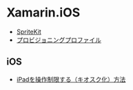 # Xamarin.iOS

- [SpriteKit](ios.spritekit.md)
- [プロビジョニングプロファイル](ios.provisioning.profile.md)

## iOS

- [iPadを操作制限する（キオスク化）方法](https://www.digitalsignage-kure.jp/text/pg227.html)
